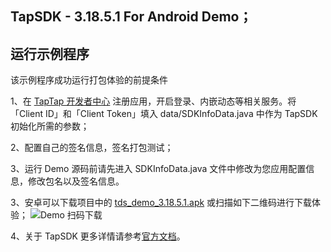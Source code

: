 ## TapSDK - 3.18.5.1 For Android Demo；

## 运行示例程序

该示例程序成功运行打包体验的前提条件

1、在 [TapTap 开发者中心](https://developer.taptap.com/) 注册应用，开启登录、内嵌动态等相关服务。将「Client ID」和「Client Token」填入 data/SDKInfoData.java 中作为 TapSDK 初始化所需的参数；

2、配置自己的签名信息，签名打包测试；

3、运行 Demo 源码前请先进入 SDKInfoData.java 文件中修改为您应用配置信息，修改包名以及签名信息。

3、安卓可以下载项目中的 [tds_demo_3.18.5.1.apk](https://lc-buhezimj.cn-e1.lcfile.com/pdUMNDuCtibtx2t9MqM0J1bbHsohaUSr/tds_demo_3.18.2.apk) 或扫描如下二维码进行下载体验；
![Demo 扫码下载](https://lc-buhezimj.cn-e1.lcfile.com/arYVipIlrrHNQ3wepERFPiYTOXCBAe5c/%E6%9C%AA%E5%91%BD%E5%90%8D%E7%A0%81.png)

4、关于 TapSDK 更多详情请参考[官方文档](https://developer.taptap.com/docs/sdk/)。

